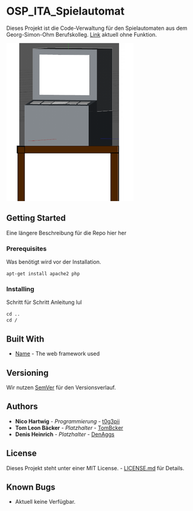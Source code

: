# OSP_ITA_Spielautomat

Dieses Projekt ist die Code-Verwaltung für den Spielautomaten aus dem Georg-Simon-Ohm Berufskolleg. 
[Link](https://t0g3pii.de/OSP_ITA_Spielautomat) aktuell ohne Funktion.

![Die erste Planung](https://github.com/t0g3pii/OSP_ITA_Spielautomat/blob/master/erste_planung.png?raw=true)

## Getting Started

Eine längere Beschreibung für die Repo hier her

### Prerequisites

Was benötigt wird vor der Installation.

```
apt-get install apache2 php
```

### Installing

Schritt für Schritt Anleitung lul

```
cd ..
cd /
```

## Built With

* [Name](http://google.com) - The web framework used

## Versioning

Wir nutzen [SemVer](http://semver.org/) für den Versionsverlauf. 

## Authors

* **Nico Hartwig** - *Programmierung* - [t0g3pii](https://github.com/t0g3pii)
* **Tom Leon Bäcker** - *Platzhalter* - [TomBcker](https://github.com/TomBcker)
* **Denis Heinrich** - *Platzhalter* - [DenAggs](https://github.com/DenAggs)

## License

Dieses Projekt steht unter einer MIT License. - [LICENSE.md](LICENSE) für Details.

## Known Bugs

* Aktuell keine Verfügbar.
